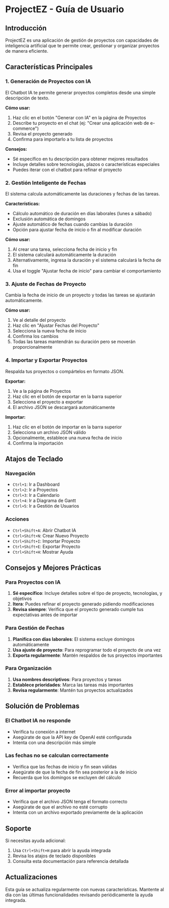 # ProjectEZ - Guía de Usuario

## Introducción

ProjectEZ es una aplicación de gestión de proyectos con capacidades de inteligencia artificial que te permite crear, gestionar y organizar proyectos de manera eficiente.

## Características Principales

### 1. Generación de Proyectos con IA

El Chatbot IA te permite generar proyectos completos desde una simple descripción de texto.

**Cómo usar:**
1. Haz clic en el botón "Generar con IA" en la página de Proyectos
2. Describe tu proyecto en el chat (ej: "Crear una aplicación web de e-commerce")
3. Revisa el proyecto generado
4. Confirma para importarlo a tu lista de proyectos

**Consejos:**
- Sé específico en tu descripción para obtener mejores resultados
- Incluye detalles sobre tecnologías, plazos o características especiales
- Puedes iterar con el chatbot para refinar el proyecto

### 2. Gestión Inteligente de Fechas

El sistema calcula automáticamente las duraciones y fechas de las tareas.

**Características:**
- Cálculo automático de duración en días laborales (lunes a sábado)
- Exclusión automática de domingos
- Ajuste automático de fechas cuando cambias la duración
- Opción para ajustar fecha de inicio o fin al modificar duración

**Cómo usar:**
1. Al crear una tarea, selecciona fecha de inicio y fin
2. El sistema calculará automáticamente la duración
3. Alternativamente, ingresa la duración y el sistema calculará la fecha de fin
4. Usa el toggle "Ajustar fecha de inicio" para cambiar el comportamiento

### 3. Ajuste de Fechas de Proyecto

Cambia la fecha de inicio de un proyecto y todas las tareas se ajustarán automáticamente.

**Cómo usar:**
1. Ve al detalle del proyecto
2. Haz clic en "Ajustar Fechas del Proyecto"
3. Selecciona la nueva fecha de inicio
4. Confirma los cambios
5. Todas las tareas mantendrán su duración pero se moverán proporcionalmente

### 4. Importar y Exportar Proyectos

Respalda tus proyectos o compártelos en formato JSON.

**Exportar:**
1. Ve a la página de Proyectos
2. Haz clic en el botón de exportar en la barra superior
3. Selecciona el proyecto a exportar
4. El archivo JSON se descargará automáticamente

**Importar:**
1. Haz clic en el botón de importar en la barra superior
2. Selecciona un archivo JSON válido
3. Opcionalmente, establece una nueva fecha de inicio
4. Confirma la importación

## Atajos de Teclado

### Navegación
- `Ctrl+1`: Ir a Dashboard
- `Ctrl+2`: Ir a Proyectos
- `Ctrl+3`: Ir a Calendario
- `Ctrl+4`: Ir a Diagrama de Gantt
- `Ctrl+5`: Ir a Gestión de Usuarios

### Acciones
- `Ctrl+Shift+A`: Abrir Chatbot IA
- `Ctrl+Shift+N`: Crear Nuevo Proyecto
- `Ctrl+Shift+I`: Importar Proyecto
- `Ctrl+Shift+E`: Exportar Proyecto
- `Ctrl+Shift+H`: Mostrar Ayuda

## Consejos y Mejores Prácticas

### Para Proyectos con IA
1. **Sé específico**: Incluye detalles sobre el tipo de proyecto, tecnologías, y objetivos
2. **Itera**: Puedes refinar el proyecto generado pidiendo modificaciones
3. **Revisa siempre**: Verifica que el proyecto generado cumple tus expectativas antes de importar

### Para Gestión de Fechas
1. **Planifica con días laborales**: El sistema excluye domingos automáticamente
2. **Usa ajuste de proyecto**: Para reprogramar todo el proyecto de una vez
3. **Exporta regularmente**: Mantén respaldos de tus proyectos importantes

### Para Organización
1. **Usa nombres descriptivos**: Para proyectos y tareas
2. **Establece prioridades**: Marca las tareas más importantes
3. **Revisa regularmente**: Mantén tus proyectos actualizados

## Solución de Problemas

### El Chatbot IA no responde
- Verifica tu conexión a internet
- Asegúrate de que la API key de OpenAI esté configurada
- Intenta con una descripción más simple

### Las fechas no se calculan correctamente
- Verifica que las fechas de inicio y fin sean válidas
- Asegúrate de que la fecha de fin sea posterior a la de inicio
- Recuerda que los domingos se excluyen del cálculo

### Error al importar proyecto
- Verifica que el archivo JSON tenga el formato correcto
- Asegúrate de que el archivo no esté corrupto
- Intenta con un archivo exportado previamente de la aplicación

## Soporte

Si necesitas ayuda adicional:
1. Usa `Ctrl+Shift+H` para abrir la ayuda integrada
2. Revisa los atajos de teclado disponibles
3. Consulta esta documentación para referencia detallada

## Actualizaciones

Esta guía se actualiza regularmente con nuevas características. Mantente al día con las últimas funcionalidades revisando periódicamente la ayuda integrada.